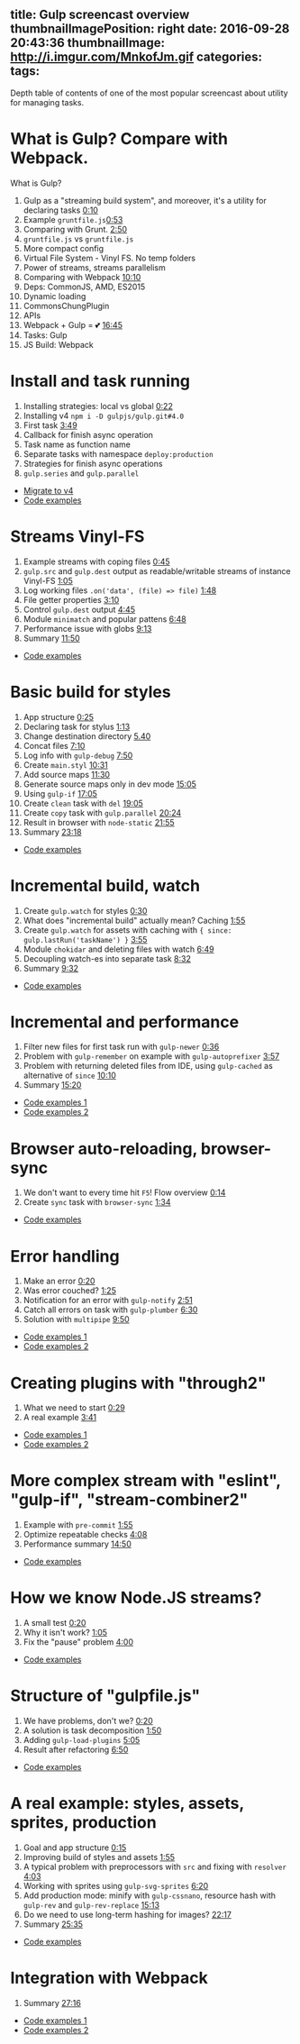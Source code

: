 title: Gulp screencast overview
thumbnailImagePosition: right
date: 2016-09-28 20:43:36
thumbnailImage: http://i.imgur.com/MnkofJm.gif
categories:
tags:
---

Depth table of contents of one of the most popular screencast about utility for managing tasks.

<!--more-->
<!--toc-->


# What is Gulp? Compare with Webpack.

What is Gulp?

1. Gulp as a "streaming build system", and moreover, it's a utility for declaring tasks [0:10](https://youtu.be/uPk6lQoTThE?list=PLDyvV36pndZFLTE13V4qNWTZbeipNhCgQ&t=10)
3. Example `gruntfile.js`[0:53](https://youtu.be/uPk6lQoTThE?list=PLDyvV36pndZFLTE13V4qNWTZbeipNhCgQ&t=53)
4. Comparing with Grunt. [2:50](https://youtu.be/uPk6lQoTThE?list=PLDyvV36pndZFLTE13V4qNWTZbeipNhCgQ&t=170)
  1. `gruntfile.js` vs `gruntfile.js`
  2. More compact config
  3. Virtual File System - Vinyl FS. No temp folders
  4. Power of streams, streams parallelism
5. Comparing with Webpack [10:10](https://youtu.be/uPk6lQoTThE?list=PLDyvV36pndZFLTE13V4qNWTZbeipNhCgQ&t=600)
  1. Deps: CommonJS, AMD, ES2015
  2. Dynamic loading
  3. CommonsChungPlugin
  4. APIs
6. Webpack + Gulp = 💕 [16:45](https://youtu.be/uPk6lQoTThE?list=PLDyvV36pndZFLTE13V4qNWTZbeipNhCgQ&t=825)
  1. Tasks: Gulp
  2. JS Build: Webpack 


# Install and task running

1. Installing strategies: local vs global [0:22](https://youtu.be/xptUdO3GuG8?list=PLDyvV36pndZFLTE13V4qNWTZbeipNhCgQ&t=22)
2. Installing v4 `npm i -D gulpjs/gulp.git#4.0`
3. First task [3:49](https://youtu.be/xptUdO3GuG8?list=PLDyvV36pndZFLTE13V4qNWTZbeipNhCgQ&t=229)
  1. Callback for finish async operation 
  2. Task name as function name
  3. Separate tasks with namespace `deploy:production`
  4. Strategies for finish async operations
  5. `gulp.series` and `gulp.parallel`

- [Migrate to v4](https://www.liquidlight.co.uk/blog/article/how-do-i-update-to-gulp-4/)
- [Code examples](https://github.com/iliakan/gulp-screencast/tree/master/02-basics)

# Streams Vinyl-FS

1. Example streams with coping files [0:45](https://youtu.be/NBdKplKl_3Q?list=PLDyvV36pndZFLTE13V4qNWTZbeipNhCgQ&t=45)
2. `gulp.src` and `gulp.dest` output as readable/writable streams of instance Vinyl-FS [1:05](https://youtu.be/NBdKplKl_3Q?list=PLDyvV36pndZFLTE13V4qNWTZbeipNhCgQ&t=65)
3. Log working files `.on('data', (file) => file)` [1:48](https://youtu.be/NBdKplKl_3Q?list=PLDyvV36pndZFLTE13V4qNWTZbeipNhCgQ&t=118)
4. File getter properties [3:10](https://youtu.be/NBdKplKl_3Q?list=PLDyvV36pndZFLTE13V4qNWTZbeipNhCgQ&t=190)
5. Control `gulp.dest` output [4:45](https://youtu.be/NBdKplKl_3Q?list=PLDyvV36pndZFLTE13V4qNWTZbeipNhCgQ&t=285)
6. Module `minimatch` and popular pattens [6:48](https://youtu.be/NBdKplKl_3Q?list=PLDyvV36pndZFLTE13V4qNWTZbeipNhCgQ&t=418)
7. Performance issue with globs [9:13](https://youtu.be/NBdKplKl_3Q?list=PLDyvV36pndZFLTE13V4qNWTZbeipNhCgQ&t=553)
8. Summary [11:50](https://youtu.be/NBdKplKl_3Q?list=PLDyvV36pndZFLTE13V4qNWTZbeipNhCgQ&t=710)

- [Code examples](https://github.com/iliakan/gulp-screencast/tree/master/03-vinyl)

# Basic build for styles

1. App structure [0:25](https://youtu.be/_BFWG82mMkw?list=PLDyvV36pndZFLTE13V4qNWTZbeipNhCgQ&t=26)
2. Declaring task for stylus [1:13](https://youtu.be/_BFWG82mMkw?list=PLDyvV36pndZFLTE13V4qNWTZbeipNhCgQ&t=73)
3. Change destination directory [5.40](https://youtu.be/_BFWG82mMkw?list=PLDyvV36pndZFLTE13V4qNWTZbeipNhCgQ&t=344)
4. Concat files [7:10](https://youtu.be/_BFWG82mMkw?list=PLDyvV36pndZFLTE13V4qNWTZbeipNhCgQ&t=430)
5. Log info with `gulp-debug` [7:50](https://youtu.be/_BFWG82mMkw?list=PLDyvV36pndZFLTE13V4qNWTZbeipNhCgQ&t=470)
6. Create `main.styl` [10:31](https://youtu.be/_BFWG82mMkw?list=PLDyvV36pndZFLTE13V4qNWTZbeipNhCgQ&t=631)
7. Add source maps [11:30](https://youtu.be/_BFWG82mMkw?list=PLDyvV36pndZFLTE13V4qNWTZbeipNhCgQ&t=690)
8. Generate source maps only in dev mode [15:05](https://youtu.be/_BFWG82mMkw?list=PLDyvV36pndZFLTE13V4qNWTZbeipNhCgQ&t=904)
9. Using `gulp-if` [17:05](https://youtu.be/_BFWG82mMkw?list=PLDyvV36pndZFLTE13V4qNWTZbeipNhCgQ&t=1025)
10. Create `clean` task with `del` [19:05](https://youtu.be/_BFWG82mMkw?list=PLDyvV36pndZFLTE13V4qNWTZbeipNhCgQ&t=1145)
11. Create `copy` task with `gulp.parallel` [20:24](https://youtu.be/_BFWG82mMkw?list=PLDyvV36pndZFLTE13V4qNWTZbeipNhCgQ&t=1229)
12. Result in browser with `node-static` [21:55](https://youtu.be/_BFWG82mMkw?list=PLDyvV36pndZFLTE13V4qNWTZbeipNhCgQ&t=1315)
12. Summary [23:18](https://youtu.be/_BFWG82mMkw?list=PLDyvV36pndZFLTE13V4qNWTZbeipNhCgQ&t=1397)

- [Code examples](https://github.com/iliakan/gulp-screencast/tree/master/04-styles-3)

# Incremental build, watch

1. Create `gulp.watch` for styles [0:30](https://youtu.be/jocvHauHcA4?list=PLDyvV36pndZFLTE13V4qNWTZbeipNhCgQ&t=30)
2. What does "incremental build" actually mean? Caching [1:55](https://youtu.be/jocvHauHcA4?list=PLDyvV36pndZFLTE13V4qNWTZbeipNhCgQ&t=115)
3. Create `gulp.watch` for assets with caching with `{ since: gulp.lastRun('taskName') }` [3:55](https://youtu.be/jocvHauHcA4?list=PLDyvV36pndZFLTE13V4qNWTZbeipNhCgQ&t=235)
4. Module `chokidar` and deleting files with watch [6:49](https://youtu.be/jocvHauHcA4?list=PLDyvV36pndZFLTE13V4qNWTZbeipNhCgQ&t=410)
5. Decoupling watch-es into separate task [8:32](https://youtu.be/jocvHauHcA4?list=PLDyvV36pndZFLTE13V4qNWTZbeipNhCgQ&t=512)
6. Summary [9:32](https://youtu.be/jocvHauHcA4?list=PLDyvV36pndZFLTE13V4qNWTZbeipNhCgQ&t=573)

- [Code examples](https://github.com/iliakan/gulp-screencast/tree/master/05-watch)

# Incremental and performance

1. Filter new files for first task run with `gulp-newer` [0:36](https://youtu.be/uYZPNrT-e-8?list=PLDyvV36pndZFLTE13V4qNWTZbeipNhCgQ&t=35)
2. Problem with `gulp-remember` on example with `gulp-autoprefixer` [3:57](https://youtu.be/uYZPNrT-e-8?list=PLDyvV36pndZFLTE13V4qNWTZbeipNhCgQ&t=237)
3. Problem with returning deleted files from IDE, using `gulp-cached` as alternative of `since` [10:10](https://youtu.be/uYZPNrT-e-8?list=PLDyvV36pndZFLTE13V4qNWTZbeipNhCgQ&t=609)
4. Summary [15:20](https://youtu.be/uYZPNrT-e-8?list=PLDyvV36pndZFLTE13V4qNWTZbeipNhCgQ&t=920)

- [Code examples 1](https://github.com/iliakan/gulp-screencast/tree/master/06-watch-perf-remember-cached)
- [Code examples 2](https://github.com/iliakan/gulp-screencast/tree/master/06-watch-perf-newer)

# Browser auto-reloading, browser-sync

1. We don't want to every time hit `F5`! Flow overview [0:14](https://youtu.be/oiMJNIG-yvg?list=PLDyvV36pndZFLTE13V4qNWTZbeipNhCgQ&t=14)
2. Create `sync` task with `browser-sync` [1:34](https://youtu.be/oiMJNIG-yvg?list=PLDyvV36pndZFLTE13V4qNWTZbeipNhCgQ&t=104)

- [Code examples](https://github.com/iliakan/gulp-screencast/tree/master/07-browsersync)

# Error handling

1. Make an error [0:20](https://youtu.be/otkXzef2wQY?t=20)
2. Was error couched? [1:25](https://youtu.be/otkXzef2wQY?t=85)
3. Notification for an error with `gulp-notify` [2:51](https://youtu.be/otkXzef2wQY?t=171)
4. Catch all errors on task with `gulp-plumber` [6:30](https://youtu.be/otkXzef2wQY?t=390)
5. Solution with `multipipe` [9:50](https://youtu.be/otkXzef2wQY?t=590)

- [Code examples 1](https://github.com/iliakan/gulp-screencast/tree/master/08-errors-combiner)
- [Code examples 2](https://github.com/iliakan/gulp-screencast/tree/master/08-errors-plumber)

# Creating plugins with "through2"

1. What we need to start [0:29](https://youtu.be/Ijg9I1CY7Ok?list=PLDyvV36pndZFLTE13V4qNWTZbeipNhCgQ&t=29)
2. A real example [3:41](https://youtu.be/Ijg9I1CY7Ok?list=PLDyvV36pndZFLTE13V4qNWTZbeipNhCgQ&t=221)

- [Code examples 1](https://github.com/iliakan/gulp-screencast/tree/master/09-plugins-through2)
- [Code examples 2](https://github.com/iliakan/gulp-screencast/tree/master/09-plugins-through2-2)

# More complex stream with "eslint", "gulp-if", "stream-combiner2"

1. Example with `pre-commit` [1:55](https://youtu.be/pjdrg6n5puU?list=PLDyvV36pndZFLTE13V4qNWTZbeipNhCgQ&t=115)
2. Optimize repeatable checks [4:08](https://youtu.be/pjdrg6n5puU?list=PLDyvV36pndZFLTE13V4qNWTZbeipNhCgQ&t=248)
3. Performance summary [14:50](https://youtu.be/pjdrg6n5puU?list=PLDyvV36pndZFLTE13V4qNWTZbeipNhCgQ&t=890)

- [Code examples](https://github.com/iliakan/gulp-screencast/blob/master/10-plugins-lint/gulpfile.js)

# How we know Node.JS streams?

1. A small test [0:20](https://youtu.be/5aJB4vJlHBs?list=PLDyvV36pndZFLTE13V4qNWTZbeipNhCgQ&t=20)
2. Why it isn't work? [1:05](https://youtu.be/5aJB4vJlHBs?list=PLDyvV36pndZFLTE13V4qNWTZbeipNhCgQ&t=65)
3. Fix the "pause" problem [4:00](https://youtu.be/5aJB4vJlHBs?list=PLDyvV36pndZFLTE13V4qNWTZbeipNhCgQ&t=280)
 
- [Code examples](https://github.com/iliakan/gulp-screencast/tree/master/11-plugins-streams)

# Structure of "gulpfile.js"

1. We have problems, don't we? [0:20](https://youtu.be/Qc6go3cNuRk?list=PLDyvV36pndZFLTE13V4qNWTZbeipNhCgQ&t=20)
2. A solution is task decomposition [1:50](https://youtu.be/Qc6go3cNuRk?list=PLDyvV36pndZFLTE13V4qNWTZbeipNhCgQ&t=110)
3. Adding `gulp-load-plugins` [5:05](https://youtu.be/Qc6go3cNuRk?list=PLDyvV36pndZFLTE13V4qNWTZbeipNhCgQ&t=305)
3. Result after refactoring [6:50](https://youtu.be/Qc6go3cNuRk?list=PLDyvV36pndZFLTE13V4qNWTZbeipNhCgQ&t=410)
 
- [Code examples](https://github.com/iliakan/gulp-screencast/tree/master/12-organize-final)

# A real example: styles, assets, sprites, production

1. Goal and app structure [0:15](https://youtu.be/VqYAitDKbpo?list=PLDyvV36pndZFLTE13V4qNWTZbeipNhCgQ&t=15)
2. Improving build of styles and assets [1:55](https://youtu.be/VqYAitDKbpo?list=PLDyvV36pndZFLTE13V4qNWTZbeipNhCgQ&t=115)
3. A typical problem with preprocessors with `src` and fixing with `resolver` [4:03](https://youtu.be/VqYAitDKbpo?list=PLDyvV36pndZFLTE13V4qNWTZbeipNhCgQ&t=242)
4. Working with sprites using `gulp-svg-sprites` [6:20](https://youtu.be/VqYAitDKbpo?list=PLDyvV36pndZFLTE13V4qNWTZbeipNhCgQ&t=380)
5. Add production mode: minify with `gulp-cssnano`, resource hash with `gulp-rev` and `gulp-rev-replace`  [15:13](https://youtu.be/VqYAitDKbpo?list=PLDyvV36pndZFLTE13V4qNWTZbeipNhCgQ&t=914)
6. Do we need to use long-term hashing for images?  [22:17](https://youtu.be/VqYAitDKbpo?list=PLDyvV36pndZFLTE13V4qNWTZbeipNhCgQ&t=1337)
7. Summary [25:35](https://youtu.be/VqYAitDKbpo?list=PLDyvV36pndZFLTE13V4qNWTZbeipNhCgQ&t=1536)
 
- [Code examples](https://github.com/iliakan/gulp-screencast/tree/master/12-organize-final)

# Integration with Webpack

1. Summary [27:16](https://youtu.be/ohWOWqskHWU?list=PLDyvV36pndZFLTE13V4qNWTZbeipNhCgQ&t=1636)
 
- [Code examples 1](https://github.com/iliakan/gulp-screencast/tree/master/14-webpack-stream)
- [Code examples 2](https://github.com/iliakan/gulp-screencast/tree/master/14-webpack-final-direct)
